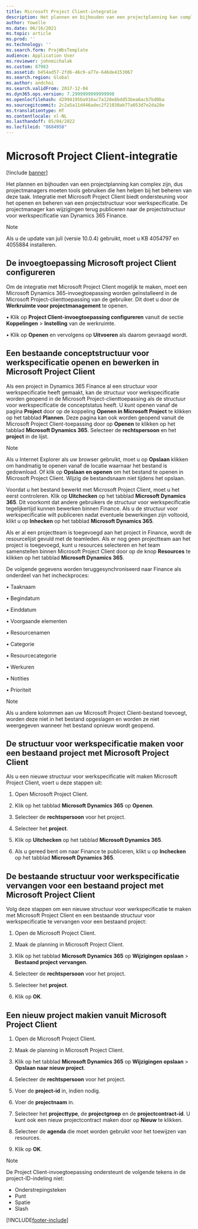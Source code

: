 ```yaml
---
title: Microsoft Project Client-integratie
description: Het plannen en bijhouden van een projectplanning kan complex zijn, dus projectmanagers moeten tools gebruiken die hen helpen bij het beheren van deze taak. Integratie met Microsoft Project Client biedt ondersteuning voor het openen en beheren van een projectstructuur voor werkspecificatie.
author: Yowelle
ms.date: 06/16/2021
ms.topic: article
ms.prod: ''
ms.technology: ''
ms.search.form: ProjWbsTemplate
audience: Application User
ms.reviewer: johnmichalak
ms.custom: 87983
ms.assetid: b454ad57-2fd6-46c9-a77e-646de4153067
ms.search.region: Global
ms.author: andchoi
ms.search.validFrom: 2017-12-04
ms.dyn365.ops.version: 7.2999999999999998
ms.openlocfilehash: d2994195ba916ac7a128e8bdd53bea6acb7bd0ba
ms.sourcegitcommit: 2c2a5a11d446adec2f21030ab77a053d7e2da28e
ms.translationtype: HT
ms.contentlocale: nl-NL
ms.lasthandoff: 05/04/2022
ms.locfileid: "8684958"
---
```

# <a name="microsoft-project-client-integration"></a>Microsoft Project Client-integratie

[!include [banner](../includes/banner.md)]

Het plannen en bijhouden van een projectplanning kan complex zijn, dus projectmanagers moeten tools gebruiken die hen helpen bij het beheren van deze taak. Integratie met Microsoft Project Client biedt ondersteuning voor het openen en beheren van een projectstructuur voor werkspecificatie. De projectmanager kan wijzigingen terug publiceren naar de projectstructuur voor werkspecificatie van Dynamics 365 Finance.

> [!NOTE]
> Als u de update van juli (versie 10.0.4) gebruikt, moet u KB 4054797 en 4055884 installeren.

## <a name="configure-the-microsoft-project-client-add-in"></a>De invoegtoepassing Microsoft project Client configureren
Om de integratie met Microsoft Project Client mogelijk te maken, moet een Microsoft Dynamics 365-invoegtoepassing worden geïnstalleerd in de Microsoft Project-clienttoepassing van de gebruiker. Dit doet u door de **Werkruimte voor projectmanagement** te openen.

•   Klik op **Project Client-invoegtoepassing configureren** vanuit de sectie **Koppelingen** > **Instelling** van de werkruimte.

•   Klik op **Openen** en vervolgens op **Uitvoeren** als daarom gevraagd wordt.

## <a name="open-and-edit-an-existing-draft-work-breakdown-structure-in-microsoft-project-client"></a>Een bestaande conceptstructuur voor werkspecificatie openen en bewerken in Microsoft Project Client
Als een project in Dynamics 365 Finance al een structuur voor werkspecificatie heeft gemaakt, kan de structuur voor werkspecificatie worden geopend in de Microsoft Project-clienttoepassing als de structuur voor werkspecificatie de conceptstatus heeft. U kunt openen vanaf de pagina **Project** door op de koppeling **Openen in Microsoft Project** te klikken op het tabblad **Plannen**. Deze pagina kan ook worden geopend vanuit de Microsoft Project Client-toepassing door op **Openen** te klikken op het tabblad **Microsoft Dynamics 365**. Selecteer de **rechtspersoon** en het **project** in de lijst.

> [!NOTE]
> Als u Internet Explorer als uw browser gebruikt, moet u op **Opslaan** klikken om handmatig te openen vanaf de locatie waarnaar het bestand is gedownload. Of klik op **Opslaan en openen** om het bestand te openen in Microsoft Project Client. Wijzig de bestandsnaam niet tijdens het opslaan.

Voordat u het bestand bewerkt met Microsoft Project Client, moet u het eerst controleren. Klik op **Uitchecken** op het tabblad **Microsoft Dynamics 365**. Dit voorkomt dat andere gebruikers de structuur voor werkspecificatie tegelijkertijd kunnen bewerken binnen Finance. Als u de structuur voor werkspecificatie wilt publiceren nadat eventuele bewerkingen zijn voltooid, klikt u op **Inhecken** op het tabblad **Microsoft Dynamics 365**.

Als er al een projectteam is toegevoegd aan het project in Finance, wordt de resourcelijst gevuld met de teamleden. Als er nog geen projectteam aan het project is toegevoegd, kunt u resources selecteren en het team samenstellen binnen Microsoft Project Client door op de knop **Resources** te klikken op het tabblad **Microsoft Dynamics 365**. 

De volgende gegevens worden teruggesynchroniseerd naar Finance als onderdeel van het incheckproces:

•   Taaknaam

•   Begindatum

•   Einddatum

•   Voorgaande elementen

•   Resourcenamen

•   Categorie

•   Resourcecategorie

•   Werkuren

•   Notities

•   Prioriteit

> [!NOTE]
> Als u andere kolommen aan uw Microsoft Project Client-bestand toevoegt, worden deze niet in het bestand opgeslagen en worden ze niet weergegeven wanneer het bestand opnieuw wordt geopend.

## <a name="create-the-work-breakdown-structure-for-an-existing-project-using-microsoft-project-client"></a>De structuur voor werkspecificatie maken voor een bestaand project met Microsoft Project Client
Als u een nieuwe structuur voor werkspecificatie wilt maken Microsoft Project Client, voert u deze stappen uit:


1.  Open Microsoft Project Client.

2.  Klik op het tabblad **Microsoft Dynamics 365** op **Openen**.

3.  Selecteer de **rechtspersoon** voor het project.

4.  Selecteer het **project**.

5.  Klik op **Uitchecken** op het tabblad **Microsoft Dynamics 365**.

6.  Als u gereed bent om naar Finance te publiceren, klikt u op **Inchecken** op het tabblad **Microsoft Dynamics 365**.

## <a name="replace-the-existing-work-breakdown-structure-for-an-existing-project-using-microsoft-project-client"></a>De bestaande structuur voor werkspecificatie vervangen voor een bestaand project met Microsoft Project Client
Volg deze stappen om een nieuwe structuur voor werkspecificatie te maken met Microsoft Project Client en een bestaande structuur voor werkspecificatie te vervangen voor een bestaand project:

1.  Open de Microsoft Project Client.

2.  Maak de planning in Microsoft Project Client.

3.  Klik op het tabblad **Microsoft Dynamics 365** op **Wijzigingen opslaan** > **Bestaand project vervangen**.

4.  Selecteer de **rechtspersoon** voor het project.

5.  Selecteer het **project**.

6.  Klik op **OK**.

## <a name="create-a-new-project-from-within-microsoft-project-client"></a>Een nieuw project makien vanuit Microsoft Project Client


1.  Open de Microsoft Project Client.

2.  Maak de planning in Microsoft Project Client.

3.  Klik op het tabblad **Microsoft Dynamics 365** op **Wijzigingen opslaan** > **Opslaan naar nieuw project**.

4.  Selecteer de **rechtspersoon** voor het project.

5.  Voer de **project-id** in, indien nodig.

6.  Voer de **projectnaam** in.

7.  Selecteer het **projecttype**, de **projectgroep** en de **projectcontract-id**. U kunt ook een nieuw projectcontract maken door op **Nieuw** te klikken.

8.  Selecteer de **agenda** die moet worden gebruikt voor het toewijzen van resources.

11. Klik op **OK**.

> [!NOTE]
> De Project Client-invoegtoepassing ondersteunt de volgende tekens in de project-ID-indeling niet:
> 
>   - Onderstrepingsteken
>   - Punt
>   - Spatie
>   - Slash

[!INCLUDE[footer-include](../includes/footer-banner.md)]
